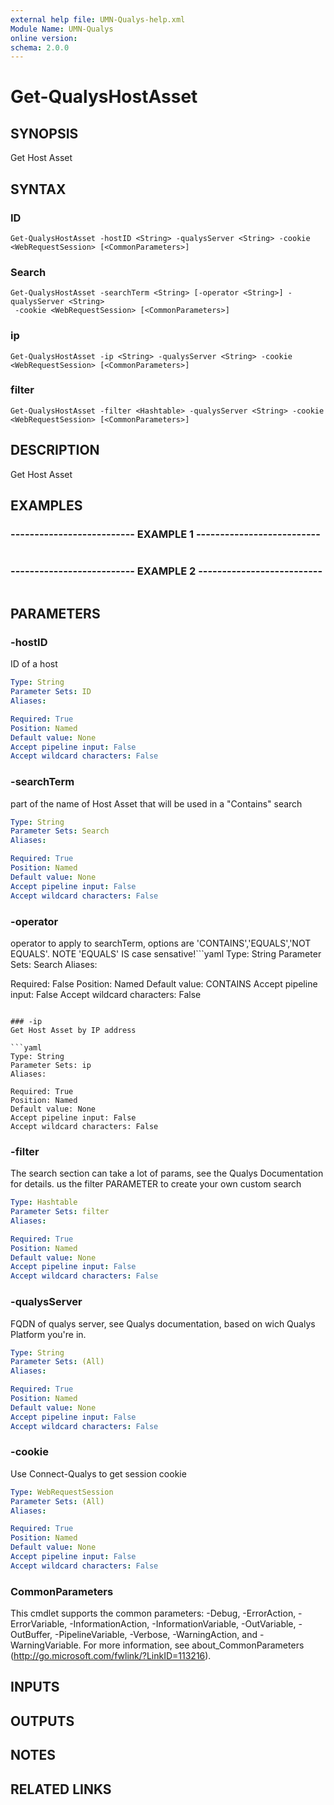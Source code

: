 ```yaml
---
external help file: UMN-Qualys-help.xml
Module Name: UMN-Qualys
online version: 
schema: 2.0.0
---
```


# Get-QualysHostAsset

## SYNOPSIS
Get Host Asset

## SYNTAX

### ID
```
Get-QualysHostAsset -hostID <String> -qualysServer <String> -cookie <WebRequestSession> [<CommonParameters>]
```

### Search
```
Get-QualysHostAsset -searchTerm <String> [-operator <String>] -qualysServer <String>
 -cookie <WebRequestSession> [<CommonParameters>]
```

### ip
```
Get-QualysHostAsset -ip <String> -qualysServer <String> -cookie <WebRequestSession> [<CommonParameters>]
```

### filter
```
Get-QualysHostAsset -filter <Hashtable> -qualysServer <String> -cookie <WebRequestSession> [<CommonParameters>]
```

## DESCRIPTION
Get Host Asset

## EXAMPLES

### -------------------------- EXAMPLE 1 --------------------------
```

```

### -------------------------- EXAMPLE 2 --------------------------
```

```

## PARAMETERS

### -hostID
ID of a host

```yaml
Type: String
Parameter Sets: ID
Aliases: 

Required: True
Position: Named
Default value: None
Accept pipeline input: False
Accept wildcard characters: False
```

### -searchTerm
part of the name of Host Asset that will be used in a "Contains" search

```yaml
Type: String
Parameter Sets: Search
Aliases: 

Required: True
Position: Named
Default value: None
Accept pipeline input: False
Accept wildcard characters: False
```

### -operator
operator to apply to searchTerm, options are 'CONTAINS','EQUALS','NOT EQUALS'.  NOTE 'EQUALS' IS case sensative!```yaml
Type: String
Parameter Sets: Search
Aliases: 

Required: False
Position: Named
Default value: CONTAINS
Accept pipeline input: False
Accept wildcard characters: False
```

### -ip
Get Host Asset by IP address

```yaml
Type: String
Parameter Sets: ip
Aliases: 

Required: True
Position: Named
Default value: None
Accept pipeline input: False
Accept wildcard characters: False
```

### -filter
The search section can take a lot of params, see the Qualys Documentation for details. 
us the filter PARAMETER to create your own custom search

```yaml
Type: Hashtable
Parameter Sets: filter
Aliases: 

Required: True
Position: Named
Default value: None
Accept pipeline input: False
Accept wildcard characters: False
```

### -qualysServer
FQDN of qualys server, see Qualys documentation, based on wich Qualys Platform you're in.

```yaml
Type: String
Parameter Sets: (All)
Aliases: 

Required: True
Position: Named
Default value: None
Accept pipeline input: False
Accept wildcard characters: False
```

### -cookie
Use Connect-Qualys to get session cookie

```yaml
Type: WebRequestSession
Parameter Sets: (All)
Aliases: 

Required: True
Position: Named
Default value: None
Accept pipeline input: False
Accept wildcard characters: False
```

### CommonParameters
This cmdlet supports the common parameters: -Debug, -ErrorAction, -ErrorVariable, -InformationAction, -InformationVariable, -OutVariable, -OutBuffer, -PipelineVariable, -Verbose, -WarningAction, and -WarningVariable. For more information, see about_CommonParameters (http://go.microsoft.com/fwlink/?LinkID=113216).

## INPUTS

## OUTPUTS

## NOTES

## RELATED LINKS

